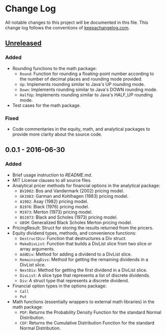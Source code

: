 # Change Log
All notable changes to this project will be documented in this file. This change log follows the conventions of [keepachangelog.com](http://keepachangelog.com/).

## [Unreleased]
### Added
- Rounding functions to the math package:
  - `Round`: Function for rounding a floating-point number according to the
             number of decimal places and rounding mode provided.
  - `Up`: Implements rounding similar to Java's UP rounding mode.
  - `Down`: Implements rounding similar to Java's DOWN rounding mode.
  - `HalfUp`: Implements rounding similar to Java's HALF_UP rounding mode.
- Test cases for the math package.

### Fixed
- Code commentaries in the equity, math, and analytical packages to provide
  more clarity about the source code.

## 0.0.1 - 2016-06-30
### Added
- Brief usage instruction to _README.md_.
- MIT License clauses to all source files.
- Analytical pricer methods for financial options in the analytical package:
  - `BV2002`: Bos and Vandermark (2002) pricing model.
  - `GK1983`: Garman and Kohlhagen (1983) pricing model.
  - `A1982`: Asay (1982) pricing model.
  - `B1976`: Black (1976) pricing model.
  - `M1973`: Merton (1973) pricing model.
  - `BS1973`: Black and Scholes (1973) pricing model.
  - `GBSM`: Generalized Black Scholes Merton pricing model.
- PricingResult: Struct for storing the results returned from the pricers.
- Equity dividend types, methods, and convenience functions:
  - `DestructDiv`: Function that destructures a Div struct.
  - `MakeDivList`: Function that builds a DivList slice from two slice or array
                   arguments.
  - `AddDiv`: Method for adding a dividend to a DivList slice.
  - `RemainingDivs`: Method for getting the remaining dividends in a DivList slice.
  - `NextDiv`: Method for getting the first dividend in a DivList slice.
  - `DivList`: A slice type that represents a list of discrete dividends.
  - `Div`: A struct type that represents a discrete dividend.
- Financial option types in the options package:
  - `Call`
  - `Put`
- Math functions (essentially wrappers to external math libraries) in the math
  package:
  - `PDF`: Returns the Probability Density Function for the standard Normal
           Distribution.
  - `CDF`: Returns the Cumulative Distribution Function for the standard Normal
           Distribution.

[Unreleased]: https://github.com/kervinlow/quantstruct/compare/0.0.2...HEAD
[0.0.2]: https://github.com/kervinlow/quantstruct/compare/0.0.1...0.0.2
